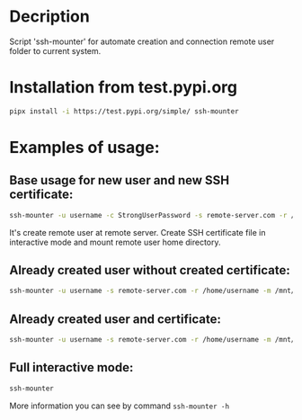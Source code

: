 # Decription
Script 'ssh-mounter' for automate creation and connection remote user folder to current system.
# Installation from test.pypi.org
```bash
pipx install -i https://test.pypi.org/simple/ ssh-mounter
```
[//]: # (todo add to main pypi.org repo)

# Examples of usage:
## Base usage for new user and new SSH certificate:
```bash
ssh-mounter -u username -c StrongUserPassword -s remote-server.com -r /home/username -m /mnt/local_path -l
```
It's create remote user at remote server. Create SSH certificate file in interactive mode and mount remote user home directory.
## Already created user without created certificate:
```bash
ssh-mounter -u username -s remote-server.com -r /home/username -m /mnt/local_path -l
```
## Already created user and certificate:
```bash
ssh-mounter -u username -s remote-server.com -r /home/username -m /mnt/local_path -k ~/.ssh/id_rsa -l
```
## Full interactive mode:
```bash
ssh-mounter
```
More information you can see by command `ssh-mounter -h`

[//]: # (build command: rm dist -r -Force ; py -m build ; py -m twine upload --repository testpypi dist/*)